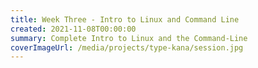 ```yaml
---
title: Week Three - Intro to Linux and Command Line
created: 2021-11-08T00:00:00
summary: Complete Intro to Linux and the Command-Line
coverImageUrl: /media/projects/type-kana/session.jpg
---
```


<script context="module">
  import { load } from "./_load"
  export { load }
</script>

